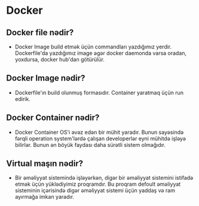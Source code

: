 # Docker

## Docker file nədir?

* Docker Image build etmək üçün commandları yazdığımız yerdir. Dockerfile'da yazdığımız image əgər docker daemonda varsa oradan, yoxdursa, docker hub'dan götürülür.

## Docker Image nədir?

* Dockerfile'ın build olunmuş formasıdır. Container yaratmaq üçün run edirik.

## Docker Container nədir?

* Docker Container OS'i əvəz edən bir mühit yaradır. Bunun sayəsində fərqli operation system'lərdə çalışan developerlər eyni mühitdə işləyə bilirlər. Bunun ən böyük faydası daha sürətli sistem olmağıdır.

## Virtual maşın nədir?

* Bir əməliyyat sistemində işləyərkən, digər bir əməliyyat sistemini istifadə etmək üçün yüklədiyimiz proqramdır. Bu proqram defoult əməliyyat sisteminin içərisində digər əməliyyat sistemi üçün yaddaş və ram ayırmağa imkan yaradır.